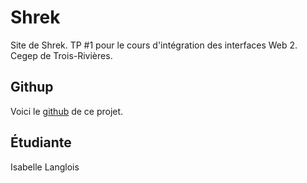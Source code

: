 # Shrek

Site de Shrek. TP #1 pour le cours d'intégration des interfaces Web 2. Cegep de Trois-Rivières.

## Githup

Voici le [github](https://github.com/isabelle913/aec-web2-tp1) de ce projet.

## Étudiante

Isabelle Langlois
